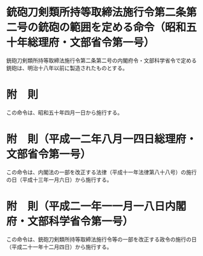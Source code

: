 # 銃砲刀剣類所持等取締法施行令第二条第二号の銃砲の範囲を定める命令（昭和五十年総理府・文部省令第一号）
銃砲刀剣類所持等取締法施行令第二条第二号の内閣府令・文部科学省令で定める銃砲は、明治十八年以前に製造されたものとする。
# 附　則
この命令は、昭和五十年四月一日から施行する。
# 附　則（平成一二年八月一四日総理府・文部省令第一号）
この命令は、内閣法の一部を改正する法律（平成十一年法律第八十八号）の施行の日（平成十三年一月六日）から施行する。
# 附　則（平成二一年一一月一八日内閣府・文部科学省令第一号）
この命令は、銃砲刀剣類所持等取締法施行令等の一部を改正する政令の施行の日（平成二十一年十二月四日）から施行する。
